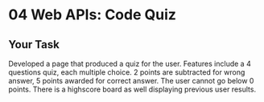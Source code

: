 # 04 Web APIs: Code Quiz

## Your Task

Developed a page that produced a quiz for the user.  Features include a 4 questions quiz, each multiple choice.  2 points are subtracted for wrong answer, 5 points awarded for correct answer.  The user cannot go below 0 points.  There is a highscore board as well displaying previous user results.
